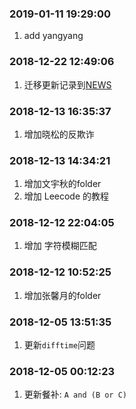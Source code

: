 ### 2019-01-11 19:29:00

1. add yangyang

### 2018-12-22 12:49:06

1. 迁移更新记录到[NEWS](NEWS.md)

### 2018-12-13 16:35:37

1. 增加晓松的反欺诈

### 2018-12-13 14:34:21

1. 增加文宇秋的folder
1. 增加 Leecode 的教程

### 2018-12-12 22:04:05

1. 增加 字符模糊匹配

### 2018-12-12 10:52:25

1. 增加张馨月的folder

### 2018-12-05 13:51:35

1. 更新`difftime`问题

### 2018-12-05 00:12:23

1. 更新餐补: `A and (B or C)`